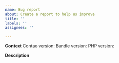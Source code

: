 ```yaml
---
name: Bug report
about: Create a report to help us improve
title: ''
labels: ''
assignees: ''

---
```


**Context**
Contao version:
Bundle version:
PHP version:

**Description**
<!-- Please describe the issue and provide reproduction steps (in a clean contao installation). If you report an error, please provide the full error message (ideally a screenshot of the error page in dev mode) -->
